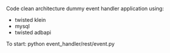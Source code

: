 Code clean architecture dummy event handler application using:
- twisted klein
- mysql 
- twisted adbapi

To start:
python event_handler/rest/event.py 
